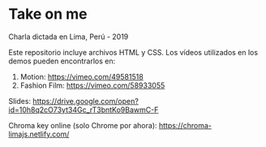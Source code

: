 # Take on me

Charla dictada en Lima, Perú - 2019

Este repositorio incluye archivos HTML y CSS. Los vídeos utilizados en los demos pueden encontrarlos en:
1. Motion: https://vimeo.com/49581518
2. Fashion Film: https://vimeo.com/58933055

Slides: https://drive.google.com/open?id=10h8q2cO73yt34Gc_rT3bntKo9BawmC-F

Chroma key online (solo Chrome por ahora): https://chroma-limajs.netlify.com/
